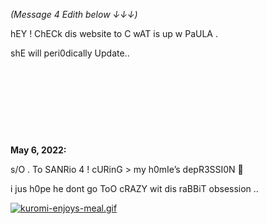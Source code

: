 *(Message 4 Edith below ↓↓↓)* 

hEY ! 
ChECk dis website to C wAT is up w PaULA .

shE will peri0dically Update..

&nbsp;

&nbsp;

&nbsp;

&nbsp;


**May 6, 2022:**

s/O . To SANRio 4 ! cURinG > my h0mIe’s depR3SSI0N 🤧

i jus h0pe he dont go ToO cRAZY wit dis raBBiT obsession .. 

[![kuromi-enjoys-meal.gif](https://s8.gifyu.com/images/kuromi-enjoys-meal.gif)](https://gifyu.com/image/SsWxN)



